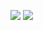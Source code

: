 
![](https://cdn.jsdelivr.net/gh/wangwenjie1314/PicCDN/2024-11-14/1731564458844-20241114140458.jpg)
![](https://cdn.jsdelivr.net/gh/wangwenjie1314/PicCDN/2024-11-14/1731540176179-image.png)
